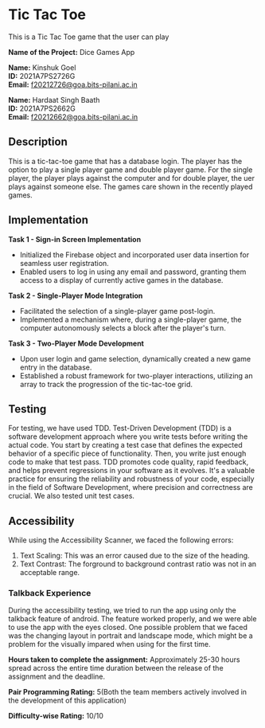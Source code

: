 # Tic Tac Toe

This is a Tic Tac Toe game that the user can play

**Name of the Project:** Dice Games App

**Name:** Kinshuk Goel\
**ID:** 2021A7PS2726G\
**Email:** f20212726@goa.bits-pilani.ac.in

**Name:** Hardaat Singh Baath\
**ID:** 2021A7PS2662G\
**Email:** f20212662@goa.bits-pilani.ac.in

## Description
This is a tic-tac-toe game that has a database login. The player has the option to play a single player game and double player game. For the single player, the player plays against the computer and for double player, the uer plays against someone else. The games care shown in the recently played games.

## Implementation
**Task 1 - Sign-in Screen Implementation**

- Initialized the Firebase object and incorporated user data insertion for seamless user registration.
- Enabled users to log in using any email and password, granting them access to a display of currently active games in the database.

**Task 2 - Single-Player Mode Integration**

- Facilitated the selection of a single-player game post-login.
- Implemented a mechanism where, during a single-player game, the computer autonomously selects a block after the player's turn.

**Task 3 - Two-Player Mode Development**

- Upon user login and game selection, dynamically created a new game entry in the database.
- Established a robust framework for two-player interactions, utilizing an array to track the progression of the tic-tac-toe grid.

## Testing
For testing, we have used TDD. Test-Driven Development (TDD) is a software development approach where you write tests before writing the actual code. You start by creating a test case that defines the expected behavior of a specific piece of functionality. Then, you write just enough code to make that test pass. TDD promotes code quality, rapid feedback, and helps prevent regressions in your software as it evolves. It's a valuable practice for ensuring the reliability and robustness of your code, especially in the field of Software Development, where precision and correctness are crucial. We also tested unit test cases.

## Accessibility
While using the Accessibility Scanner, we faced the following errors:
1. Text Scaling: This was an error caused due to the size of the heading.
2. Text Contrast: The forground to background contrast ratio was not in an acceptable range.

### Talkback Experience
During the accessibility testing, we tried to run the app using only the talkback feature of android. The feature worked properly, and we were able to use the app with the eyes closed. One possible problem that we faced was the changing layout in portrait and landscape mode, which might be a problem for the visually impared when using for the first time. 

**Hours taken to complete the assignment:** Approximately 25-30 hours spread across the entire time duration between the release of 
the assignment and the deadline.

**Pair Programming Rating:** 5(Both the team members actively involved in the development of this application)

**Difficulty-wise Rating:** 10/10